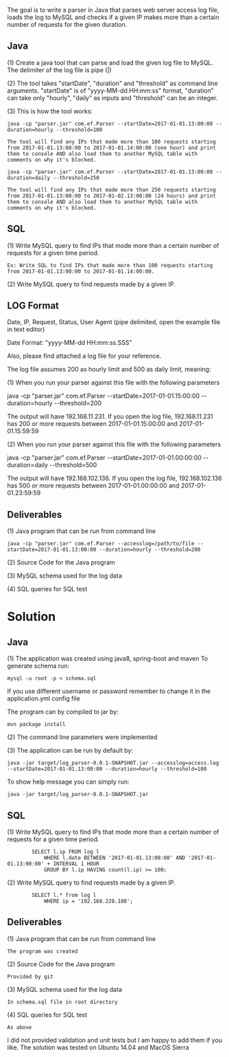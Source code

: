 ﻿The goal is to write a parser in Java that parses web server access log file, loads the log to MySQL and checks if a given IP makes more than a certain number of requests for the given duration. 

Java
----

(1) Create a java tool that can parse and load the given log file to MySQL. The delimiter of the log file is pipe (|)

(2) The tool takes "startDate", "duration" and "threshold" as command line arguments. "startDate" is of "yyyy-MM-dd.HH:mm:ss" format, "duration" can take only "hourly", "daily" as inputs and "threshold" can be an integer.

(3) This is how the tool works:

    java -cp "parser.jar" com.ef.Parser --startDate=2017-01-01.13:00:00 --duration=hourly --threshold=100
	
	The tool will find any IPs that made more than 100 requests starting from 2017-01-01.13:00:00 to 2017-01-01.14:00:00 (one hour) and print them to console AND also load them to another MySQL table with comments on why it's blocked.

	java -cp "parser.jar" com.ef.Parser --startDate=2017-01-01.13:00:00 --duration=daily --threshold=250

	The tool will find any IPs that made more than 250 requests starting from 2017-01-01.13:00:00 to 2017-01-02.13:00:00 (24 hours) and print them to console AND also load them to another MySQL table with comments on why it's blocked.


SQL
---

(1) Write MySQL query to find IPs that mode more than a certain number of requests for a given time period.

    Ex: Write SQL to find IPs that made more than 100 requests starting from 2017-01-01.13:00:00 to 2017-01-01.14:00:00.

(2) Write MySQL query to find requests made by a given IP.
 	

LOG Format
----------
Date, IP, Request, Status, User Agent (pipe delimited, open the example file in text editor)

Date Format: "yyyy-MM-dd HH:mm:ss.SSS"

Also, please find attached a log file for your reference. 

The log file assumes 200 as hourly limit and 500 as daily limit, meaning:

(1) 
When you run your parser against this file with the following parameters

java -cp "parser.jar" com.ef.Parser --startDate=2017-01-01.15:00:00 --duration=hourly --threshold=200

The output will have 192.168.11.231. If you open the log file, 192.168.11.231 has 200 or more requests between 2017-01-01.15:00:00 and 2017-01-01.15:59:59

(2) 
When you run your parser against this file with the following parameters

java -cp "parser.jar" com.ef.Parser --startDate=2017-01-01.00:00:00 --duration=daily --threshold=500

The output will have  192.168.102.136. If you open the log file, 192.168.102.136 has 500 or more requests between 2017-01-01.00:00:00 and 2017-01-01.23:59:59


Deliverables
------------

(1) Java program that can be run from command line
	
    java -cp "parser.jar" com.ef.Parser --accesslog=/path/to/file --startDate=2017-01-01.13:00:00 --duration=hourly --threshold=200 

(2) Source Code for the Java program

(3) MySQL schema used for the log data

(4) SQL queries for SQL test

Solution
========

Java
----

(1) The application was created using java8, spring-boot and maven
To generate schema run:

    mysql -u root -p < schema.sql

If you use different username or password remember to change it in the application.yml config file


The program can by compiled to jar by:
    
    mvn package install

(2) The command line parameters were implemented

(3) The application can be run by default by: 

    java -jar target/log_parser-0.0.1-SNAPSHOT.jar --accesslog=access.log  --startDate=2017-01-01.13:00:00 --duration=hourly --threshold=100

To show help message you can simply run:

    java -jar target/log_parser-0.0.1-SNAPSHOT.jar

SQL
---

(1) Write MySQL query to find IPs that mode more than a certain number of requests for a given time period.

            SELECT l.ip FROM log l 
                WHERE l.date BETWEEN '2017-01-01.13:00:00' AND '2017-01-01.13:00:00' + INTERVAL 1 HOUR
                GROUP BY l.ip HAVING count(l.ip) >= 100;

(2) Write MySQL query to find requests made by a given IP.

            SELECT l.* from log l
                WHERE ip = '192.168.228.188';
                
Deliverables
------------

(1) Java program that can be run from command line
	
	The program was created
   
(2) Source Code for the Java program

    Provided by git

(3) MySQL schema used for the log data

    In schema.sql file in root directory

(4) SQL queries for SQL test   
 	
 	As above
 	
I did not provided validation and unit tests but I am happy to 
add them if you like. The solution was tested on Ubuntu 14.04 and MacOS Sierra 
